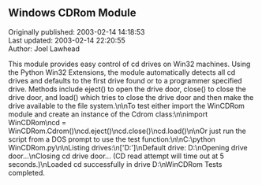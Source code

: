 ## Windows CDRom Module  
Originally published: 2003-02-14 14:18:53  
Last updated: 2003-02-14 22:20:55  
Author: Joel Lawhead  
  
This module provides easy control of cd drives on Win32 machines. Using the Python Win32 Extensions, the module automatically detects all cd drives and defaults to the first drive found or to a programmer specified drive. Methods include eject() to open the drive door, close() to close the drive door, and load() which tries to close the drive door and then make the drive available to the file system.\n\nTo test either import the WinCDRom module and create an instance of the Cdrom class:\n\nimport WinCDRom\ncd = WinCDRom.Cdrom()\ncd.eject()\ncd.close()\ncd.load()\n\nOr just run the script from a DOS prompt to use the test function:\n\nC:\\python WinCDRom.py\n\nListing drives:\n['D:']\nDefault drive: D:\nOpening drive door...\nClosing cd drive door... (CD read attempt will time out at 5 seconds.)\nLoaded cd successfully in drive D:\nWinCDRom Tests completed.